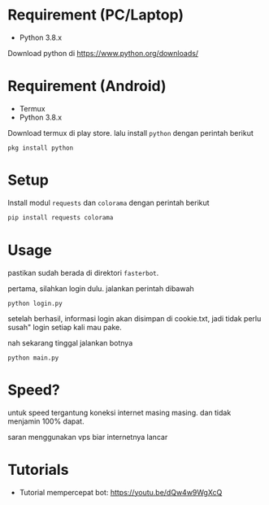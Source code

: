 # Requirement (PC/Laptop)
- Python 3.8.x

Download python di https://www.python.org/downloads/
# Requirement (Android)
- Termux
- Python 3.8.x

Download termux di play store. lalu install `python` dengan perintah berikut
```
pkg install python
```
# Setup
Install modul `requests` dan `colorama` dengan perintah berikut
```sh
pip install requests colorama
```
# Usage
pastikan sudah berada di direktori `fasterbot`.

pertama, silahkan login dulu. jalankan perintah dibawah
```
python login.py
```
setelah berhasil, informasi login akan disimpan di cookie.txt, jadi tidak perlu susah" login setiap kali mau pake.

nah sekarang tinggal jalankan botnya
```
python main.py
```
# Speed?
untuk speed tergantung koneksi internet masing masing.
dan tidak menjamin 100% dapat.

saran menggunakan vps biar internetnya lancar

# Tutorials
- Tutorial mempercepat bot: https://youtu.be/dQw4w9WgXcQ
